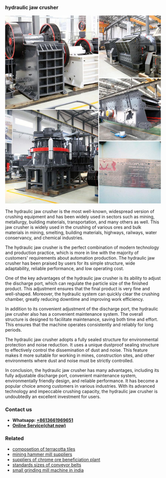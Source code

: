 <h3>hydraulic jaw crusher</h3><img src='1706766791.jpg' alt=''><p>The hydraulic jaw crusher is the most well-known, widespread version of crushing equipment and has been widely used in sectors such as mining, metallurgy, building materials, transportation, and many others as well. This jaw crusher is widely used in the crushing of various ores and bulk materials in mining, smelting, building materials, highways, railways, water conservancy, and chemical industries.</p><p>The hydraulic jaw crusher is the perfect combination of modern technology and production practice, which is more in line with the majority of customers' requirements about automation production. The hydraulic jaw crusher has been praised by users for its simple structure, wide adaptability, reliable performance, and low operating cost.</p><p>One of the key advantages of the hydraulic jaw crusher is its ability to adjust the discharge port, which can regulate the particle size of the finished product. This adjustment ensures that the final product is very fine and well-shaped. Moreover, the hydraulic system can quickly clear the crushing chamber, greatly reducing downtime and improving work efficiency.</p><p>In addition to its convenient adjustment of the discharge port, the hydraulic jaw crusher also has a convenient maintenance system. The overall structure is designed to facilitate maintenance, saving both time and effort. This ensures that the machine operates consistently and reliably for long periods.</p><p>The hydraulic jaw crusher adopts a fully sealed structure for environmental protection and noise reduction. It uses a unique dustproof sealing structure to effectively control the dissemination of dust and noise. This feature makes it more suitable for working in mines, construction sites, and other environments where dust and noise must be strictly controlled.</p><p>In conclusion, the hydraulic jaw crusher has many advantages, including its fully adjustable discharge port, convenient maintenance system, environmentally friendly design, and reliable performance. It has become a popular choice among customers in various industries. With its advanced technology and impeccable crushing capacity, the hydraulic jaw crusher is undoubtedly an excellent investment for users.</p><h3>Contact us</h3><ul><li><strong>Whatsapp:&nbsp;<a href="https://wa.me/8613661969651">+8613661969651</a></strong></li><li><a href="https://swt.shibang-china.com/?git&amp;zhl&amp;hydraulic jaw crusher"><strong>Online Service(chat now)</strong></a></li></ul><h3>Related</h3><ul><li><a href='composetion of terracotta tiles.md'>composetion of terracotta tiles</a></li><li><a href='mining hammer mill suppliers.md'>mining hammer mill suppliers</a></li><li><a href='suppliers of chrome ore beneficiation plant.md'>suppliers of chrome ore beneficiation plant</a></li><li><a href='standards sizes of conveyor belts.md'>standards sizes of conveyor belts</a></li><li><a href='small grinding mill machine in india.md'>small grinding mill machine in india</a></li></ul>